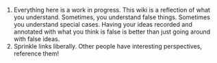 1. Everything here is a work in progress. This wiki is a reflection of what you understand. Sometimes, you understand false things. Sometimes you understand special cases. Having your ideas recorded and annotated with what you think is false is better than just going around with false ideas.
2. Sprinkle links liberally. Other people have interesting perspectives, reference them!